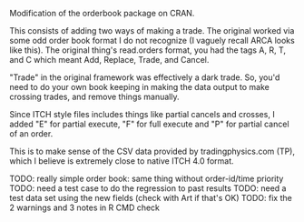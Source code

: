 Modification of the orderbook package on CRAN.

This consists of adding two ways of making a trade.
The original worked via some odd order book format I do not recognize (I 
vaguely recall ARCA looks like this).
The original thing's read.orders format, you had the tags A, R, T, and C 
which meant Add, Replace, Trade, and Cancel. 

"Trade" in the original framework was effectively a dark trade. So, you'd need to do
your own book keeping in making the data output to make crossing trades,
and remove things manually.

Since ITCH style files includes things like partial cancels and crosses, I added
"E" for partial execute, "F" for full execute and "P" for partial cancel of an order.

This is to make sense of the CSV data provided by tradingphysics.com (TP), 
which I believe is extremely close to native ITCH 4.0 format.


TODO: really simple order book: same thing without order-id/time priority
TODO: need a test case to do the regression to past results
TODO: need a test data set using the new fields (check with Art if that's OK)
TODO: fix the 2 warnings and 3 notes in R CMD check 

